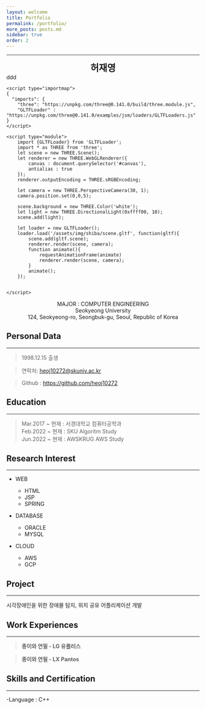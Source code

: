 ```yaml
---
layout: welcome
title: Portfolio
permalink: /portfolio/
more_posts: posts.md
sidebar: true
order: 2
---
```


* * *
<center>
<span style=
"font-size:170%;
font-weight:bold">
허재영
</span>
</center>
    ddd
    <canvas id="canvas" width="300" height="300"></canvas>

    <script type="importmap">
    {
      "imports": {
        "three": "https://unpkg.com/three@0.141.0/build/three.module.js",
        "GLTFLoader" : "https://unpkg.com/three@0.141.0/examples/jsm/loaders/GLTFLoaders.js"
    }
    </script>

    <script type="module">
        import {GLTFLoader} from 'GLTFLoader';
        import * as THREE from 'three';
        let scene = new THREE.Scene();
        let renderer = new THREE.WebGLRenderer({
            canvas : document.querySelector('#canvas'),
            antialias : true
        });
        renderer.outputEncoding = THREE.sRGBEncoding;

        let camera = new THREE.PerspectiveCamera(30, 1);
        camera.position.set(0,0,5);

        scene.background = new THREE.Color('white');
        let light = new THREE.DirectionalLight(0xffff00, 10);
        scene.add(light);

        let loader = new GLTFLoader();
        loader.load('/assets/img/shiba/scene.gltf', function(gltf){
            scene.add(gltf.scene);
            renderer.render(scene, camera);
            function animate(){
                requestAnimationFrame(animate)
                renderer.render(scene, camera);
            }
            animate();
        });


    </script>

<center>MAJOR : COMPUTER ENGINEERING</center>

<center>Seokyeong University</center>

<center>124, Seokyeong-ro, Seongbuk-gu, Seoul, Republic of Korea</center>

## Personal Data
---
> 1998.12.15 출생

> 연락처: heoj10272@skuniv.ac.kr

> Github : <a href="https://github.com/heoj10272">https://github.com/heoj10272</a>


## Education
---
> Mar.2017 ~ 현재 : 서경대학교 컴퓨터공학과<br>
> Feb.2022 ~ 현재 : SKU Algoritm Study<br>
> Jun.2022 ~ 현재 : AWSKRUG AWS Study


## Research Interest
---

* WEB
    + HTML
    + JSP
    + SPRING

* DATABASE
    + ORACLE
    + MYSQL

* CLOUD
    + AWS
    + GCP

## Project
---
시각장애인을 위한 장애물 탐지, 위치 공유 어플리케이션 개발

## Work Experiences
---
> **종이와 연필 - LG 유플러스**

> **종이와 연필 - LX Pantos**

## Skills and Certification
---
-Language : C++




